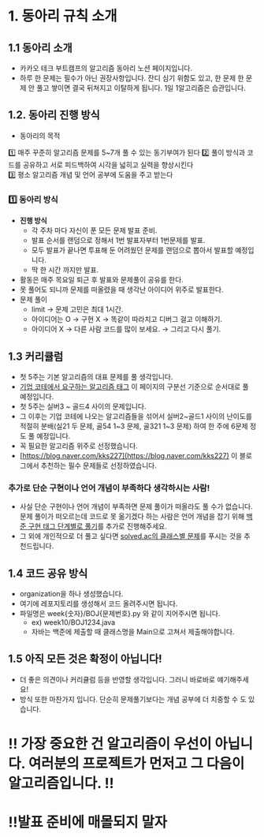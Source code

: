 # 1.  동아리 규칙 소개

## 1.1 동아리 소개

- 카카오 테크 부트캠프의 알고리즘 동아리 노션 페이지입니다.
- 하루 한 문제는 필수가 아닌 권장사항입니다. 잔디 심기 위함도 있고, 한 문제 한 문제 안 풀고 쌓이면 결국 뒤쳐지고 이탈하게 됩니다. 1일 1알고리즘은 습관입니다.

## 1.2. 동아리 진행 방식

- 동아리의 목적

1️⃣ 매주 꾸준히 알고리즘 문제를 5~7개 풀 수 있는 동기부여가 된다
2️⃣ 풀이 방식과 코드를 공유하고 서로 피드백하여 시각을 넓히고 실력을 향상시킨다   
3️⃣ 평소 알고리즘 개념 및 언어 공부에 도움을 주고 받는다

### 1️⃣ 동아리 방식

- **진행 방식**
    - 각 주차 마다 자신이 푼 모든 문제 발표 준비.
    - 발표 순서를 랜덤으로 정해서 1번 발표자부터 1번문제를 발표.
    - 모두 발표가 끝나면 투표해 둔 어려웠던 문제를 랜덤으로 뽑아서 발표할 예정입니다.
    - 딱 한 시간 까지만 발표.
- 활동은 매주 목요일 퇴근 후 발표와 문제풀이 공유를 한다.
- 못 풀어도 되니까 문제를 떠올렸을 때 생각난 아이디어 위주로 발표한다.
- 문제 풀이
    - limit → 문제 고민은 최대 1시간.
    - 아이디어는 O → 구현 X → 똑같이 따라치고 디버그 걸고 이해하기.
    - 아이디어 X → 다른 사람 코드를 많이 보세요. → 그리고 다시 풀기.

## 1.3 커리큘럼

- 첫 5주는 기본 알고리즘의 대표 문제를 풀 생각입니다.
- [기업 코테에서 요구하는 알고리즘 태그](https://www.notion.so/1bf896446d4680d0b409e455892f4ba1?pvs=21) 이 페이지의 구분선 기준으로 순서대로 풀 예정입니다.
- 첫 5주는 실버3 ~ 골드4 사이의 문제입니다.
- 그 이후는 기업 코테에 나오는 알고리즘들을 섞어서 실버2\~골드1 사이의 난이도를 적절히 분배(실21 두 문제, 골54 1\~3 문제,  골321 1\~3 문제) 하여 한 주에 6문제 정도 풀 예정입니다.
- 꼭 필요한 알고리즘 위주로 선정했습니다.
- [https://blog.naver.com/kks227](https://blog.naver.com/kks227) 이 블로그에서 추천하는 필수 문제들로 선정하였습니다.

### 추가로 단순 구현이나 언어 개념이 부족하다 생각하시는 사람!

- 사실 단순 구현이나 언어 개념이 부족하면 문제 풀이가 떠올라도 풀 수가 없습니다. 문제 풀이가 떠오르는데 코드로 못 옮기겠다 하는 사람은 언어 개념을 잡기 위해 [백준 구현 태그 단계별로 풀기](https://solved.ac/problems/tags/implementation?sort=solved&direction=desc&page=1)를 추가로 진행해주세요.
- 그 외에 개인적으로 더 풀고 싶다면 [solved.ac의 클래스별 문제](https://solved.ac/class)를 푸시는 것을 추천드립니다.

## 1.4 코드 공유 방식

- organization을 하나 생성했습니다.
- 여기에 레포지토리를 생성해서 코드 올려주시면 됩니다.
- 파일명은 week{숫자}/BOJ{문제번호}.py 와 같이 지어주시면 됩니다.
    - ex) week10/BOJ1234.java
    - 자바는 백준에 제출할 때 클래스명을 Main으로 고쳐서 제출해야합니다.

## 1.5 아직 모든 것은 확정이 아닙니다!

- 더 좋은 의견이나 커리큘럼 등을 반영할 생각입니다. 그러니 바로바로 얘기해주세요!
- 방식 또한 마찬가지 입니다. 단순히 문제풀기보다는 개념 공부에 더 치중할 수 도 있습니다.

# !! 가장 중요한 건 알고리즘이 우선이 아닙니다. 여러분의 프로젝트가 먼저고 그 다음이 알고리즘입니다. !!

# !!발표 준비에 매몰되지 말자
